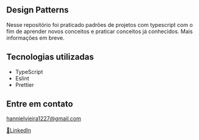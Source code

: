 ## Design Patterns 

Nesse repositório foi praticado padrões de projetos com typescript com o fim de aprender novos conceitos e praticar conceitos já conhecidos. Mais informações em breve.

## Tecnologias utilizadas 

- TypeScript
- Eslint
- Prettier

## Entre em contato

hannielvieira1227@gmail.com

[🔗Linkedln](https://www.linkedin.com/in/hanniel-v-aa55a1232/)